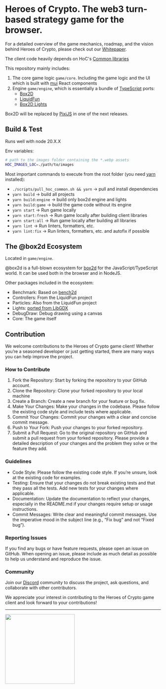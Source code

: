 # Heroes of Crypto. The web3 turn-based strategy game for the browser.

For a detailed overview of the game mechanics, roadmap, and the vision behind Heroes of Crypto, please check out our [Whitepaper](https://heroes-of-crypto.gitbook.io/heroes-of-crypto-ai).

The client code heavily depends on HoC's [Common libraries](https://github.com/o1dstaRs/heroes-of-crypto-common)

This repository mainly includes:

1. The core game logic `game/core`. Including the game logic and the UI which is built with [mui](https://mui.com/) React components
2. Engine `game/engine`, which is essentially a bundle of [TypeScript](https://github.com/Microsoft/TypeScript) ports:
    - [Box2D](https://github.com/erincatto/Box2D)
    - [LiquidFun](https://github.com/google/liquidfun)
    - [Box2D Lights](https://github.com/libgdx/box2dlights)

Box2D will be replaced by [PixiJS](https://pixijs.com/) in one of the next releases.

## Build & Test

Runs well with node 20.X.X

Env variables:

```bash
# path to the images folder containing the *.webp assets
HOC_IMAGES_LOC=./path/to/images
```

Most important commands to execute from the root folder (you need [yarn](https://yarnpkg.com/) installed):

-   `./scripts/pull_hoc_common.sh && yarn` -> pull and install dependencies
-   `yarn build` -> build all projects
-   `yarn build:engine` -> build only box2d engine and lights
-   `yarn build:game` -> build the game code without its engine
-   `yarn start` -> Run game locally
-   `yarn start:fresh` -> Run game locally after building client libraries
-   `yarn start:all` -> Run game locally after building all libraries
-   `yarn lint` -> Run linters, formatters, etc.
-   `yarn lint:fix` -> Run linters, formatters, etc. and autofix if possible

## The @box2d Ecosystem

Located in `game/engine`.

@box2d is a full-blown ecosystem for [box2d](https://box2d.org/) for the JavaScript/TypeScript world. It can be used both in the browser and
in NodeJS.

Other packages included in the ecosystem:

-   Benchmark: Based on [bench2d](https://github.com/joelgwebber/bench2d)
-   Controllers: From the LiquidFun project
-   Particles: Also from the LiquidFun project
-   Lights: [ported from LibGDX](https://github.com/libgdx/box2dlights)
-   DebugDraw: Debug drawing using a canvas
-   Core: The game itself

## Contribution

We welcome contributions to the Heroes of Crypto game client! Whether you’re a seasoned developer or just getting started, there are many ways you can help improve the project.

### How to Contribute

1. Fork the Repository: Start by forking the repository to your GitHub account.
2. Clone the Repository: Clone your forked repository to your local machine
3. Create a Branch: Create a new branch for your feature or bug fix.
4. Make Your Changes: Make your changes in the codebase. Please follow the existing code style and include tests where applicable.
5. Commit Your Changes: Commit your changes with a clear and concise commit message.
6. Push to Your Fork: Push your changes to your forked repository.
7. Submit a Pull Request: Go to the original repository on GitHub and submit a pull request from your forked repository. Please provide a detailed description of your changes and the problem they solve or the feature they add.

### Guidelines

-   Code Style: Please follow the existing code style. If you’re unsure, look at the existing code for examples.
-   Testing: Ensure that your changes do not break existing tests and that they pass all the tests. Add new tests for your changes where applicable.
-   Documentation: Update the documentation to reflect your changes, especially in the README.md if your changes require setup or usage instructions.
-   Commit Messages: Write clear and meaningful commit messages. Use the imperative mood in the subject line (e.g., “Fix bug” and not “Fixed bug”).

### Reporting Issues

If you find any bugs or have feature requests, please open an issue on GitHub. When opening an issue, please include as much detail as possible to help us understand and reproduce the issue.

### Community

Join our [Discord](https://discord.com/invite/dCkEV8YRaH) community to discuss the project, ask questions, and collaborate with other contributors.

We appreciate your interest in contributing to the Heroes of Crypto game client and look forward to your contributions!

---

<img src="https://cdn-images-1.medium.com/max/1600/1*C87EjxGeMPrkTuVRVWVg4w.png" width="225"></img>
